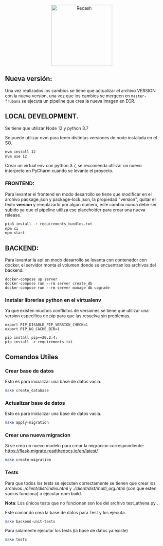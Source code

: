<p align="center">
  <img title="Redash" src='https://redash.io/assets/images/logo.png' width="200px"/>
</p>


## Nueva versión:

Una vez realizados los cambios se tiene que actualizar el archivo VERSION con la nueva version,
una vez que los cambios se mergeen en `master-frubana` se ejecuta un pipeline que crea la nueva imagen en ECR.


## LOCAL DEVELOPMENT.

Se tiene que utilizar Node 12 y python 3.7

Se puede utilizar nvm para tener distintas versiones de node instalada en el SO.

```sh
nvm install 12
nvm use 12
```

Crear un virtual env con python 3.7, se recomienda utilizar un nuevo interprete en PyCharm cuando se
levante el proyecto.

### FRONTEND:

Para levantar el frontend en modo desarrollo se tiene que modificar en el archivo package.json y package-lock.json,
la propiedad "version", quitar el texto __version__ y remplazarlo por algun numero, este cambio nunca debe ser subido
ya que el pipeline utiliza ese placeholder para crear una nueva release.

```sh
pip3 install -r requirements_bundles.txt
npm ci
npm start
```

## BACKEND:
Para levantar la api en modo desarrollo se levanta con contenedor con docker,
el servidor monta el volumen donde se encuentran los archivos del backend.

```shell
docker-compose up server
docker-compose run --rm server create_db
docker-compose run --rm server manage db upgrade
```

### Instalar librerias python en el virtualenv

Ya que existen muchos conflictos de versiones se tiene que utilizar una version especifica de pip
para que las resuelva sin problemas.

```shell
export PIP_DISABLE_PIP_VERSION_CHECK=1
export PIP_NO_CACHE_DIR=1

pip install pip==20.2.4;
pip install -r requirements.txt
```


## Comandos Utiles

### Crear base de datos
Esto es para inicializar una base de datos vacia.
```sh
make create_database
```

### Actualizar base de datos
Esto es para inicializar una base de datos vacia.
```sh
make apply-migration
```

### Crear una nueva migracion
Si se crea un nuevo modelo para crear la migracion correspondiente:
https://flask-migrate.readthedocs.io/en/latest/

```sh
make create-migration
```

### Tests

Para que todos los tests se ejecuten correctamente se tienen que crear los archivos _./client/dist/index.html_
y _./client/dist/multi_org.html_ (con que esten vacios funciona) o ejecutar npm build.

**Nota**: Los únicos tests que no funcionan son los del archivo test_athena.py .

Este comando crea la base de datos para Test y los ejecuta.
```sh
make backend-unit-tests
```

Para solamente ejecutar los tests (la base de datos ya existe)
```sh
make tests
```


